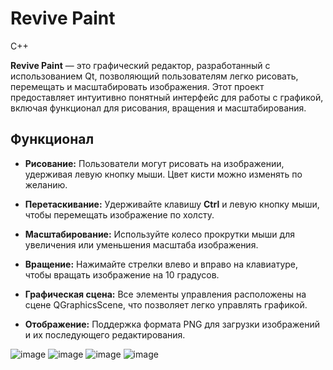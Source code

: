 # Revive Paint
C++

**Revive Paint** — это графический редактор, разработанный с использованием Qt, позволяющий пользователям легко рисовать, перемещать и масштабировать изображения. Этот проект предоставляет интуитивно понятный интерфейс для работы с графикой, включая функционал для рисования, вращения и масштабирования.

## Функционал

- **Рисование:** Пользователи могут рисовать на изображении, удерживая левую кнопку мыши. Цвет кисти можно изменять по желанию.
  
- **Перетаскивание:** Удерживайте клавишу **Ctrl** и левую кнопку мыши, чтобы перемещать изображение по холсту.

- **Масштабирование:** Используйте колесо прокрутки мыши для увеличения или уменьшения масштаба изображения.

- **Вращение:** Нажимайте стрелки влево и вправо на клавиатуре, чтобы вращать изображение на 10 градусов.

- **Графическая сцена:** Все элементы управления расположены на сцене QGraphicsScene, что позволяет легко управлять графикой.

- **Отображение:** Поддержка формата PNG для загрузки изображений и их последующего редактирования.

![image](https://github.com/user-attachments/assets/f09ef737-8eef-4e36-a805-f5d4c52d9e25)
![image](https://github.com/user-attachments/assets/8a9f7f94-e0b6-46b8-a32d-6c7f03a23346)
![image](https://github.com/user-attachments/assets/6e75ef67-588e-443a-b16d-d5b283faf233)
![image](https://github.com/user-attachments/assets/aadceeed-a687-4473-a0ef-2ce4875a7b4d)
